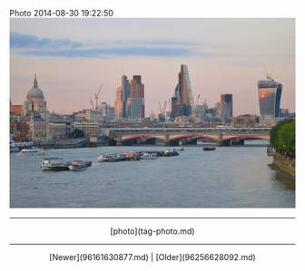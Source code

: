 <!--
title: Photo 2014-08-30 19
date: 2020-06-28T14:38:48.466Z
tags: photo
-->

Photo 2014-08-30 19:22:50
![](96193030772-0.jpg)

<!--BOTTOM-POST-NAVIGATION-->
---

<center>[photo](tag-photo.md)</center>

---

<center>[Newer](96161630877.md) | [Older](96256628092.md)</center>